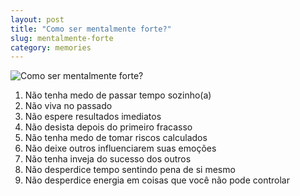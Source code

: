 ```yaml
---
layout: post
title: "Como ser mentalmente forte?"
slug: mentalmente-forte
category: memories
---
```


![Como ser mentalmente forte?](https://i1.wp.com/vogazeta.ru/uploads/full_size_1576768401-fe511366824956c48335aa616c80c9b7.jpg?resize=400,225)

 1. Não tenha medo de passar tempo sozinho(a)
 2. Não viva no passado
 3. Não espere resultados imediatos
 4. Não desista depois do primeiro fracasso
 5. Não tenha medo de tomar riscos calculados
 6. Não deixe outros influenciarem suas emoções
 7. Não tenha inveja do sucesso dos outros
 8. Não desperdice tempo sentindo pena de si mesmo
 9. Não desperdice energia em coisas que você não pode controlar
